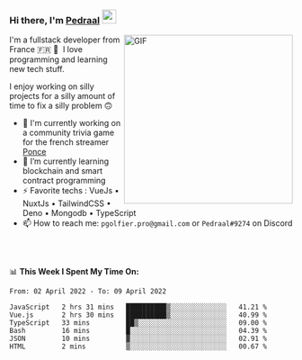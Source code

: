 ### Hi there, I'm <a href="https://pedraal.dev" target="_blank">Pedraal</a> <img src="https://media.giphy.com/media/hvRJCLFzcasrR4ia7z/giphy.gif" width="25px">
<img align="right" alt="GIF" src="https://pedraal.dev/avatar.png" width="300" height="300" />

I'm a fullstack developer from France 🇫🇷 🥖 &nbsp;I love programming and learning new
tech stuff.

I enjoy working on silly projects for a silly amount of time to fix a silly problem 🙃

- 🔭  I'm currently working on a community trivia game for the french streamer <a href="https://twitch.tv/ponce" target="_blank">Ponce</a>
- 🌱 I’m currently learning blockchain and smart contract programming
- ⚡ Favorite techs : VueJs &bull; NuxtJs &bull; TailwindCSS &bull; Deno &bull; Mongodb &bull; TypeScript
- 📫 How to reach me: `pgolfier.pro@gmail.com` or `Pedraal#9274` on Discord

<br>
<br>

📊 **This Week I Spent My Time On:**
<!--START_SECTION:waka-->

```text
From: 02 April 2022 - To: 09 April 2022

JavaScript   2 hrs 31 mins   ██████████▒░░░░░░░░░░░░░░   41.21 %
Vue.js       2 hrs 30 mins   ██████████▒░░░░░░░░░░░░░░   40.99 %
TypeScript   33 mins         ██▒░░░░░░░░░░░░░░░░░░░░░░   09.00 %
Bash         16 mins         █░░░░░░░░░░░░░░░░░░░░░░░░   04.39 %
JSON         10 mins         ▓░░░░░░░░░░░░░░░░░░░░░░░░   02.91 %
HTML         2 mins          ▒░░░░░░░░░░░░░░░░░░░░░░░░   00.67 %
```

<!--END_SECTION:waka-->
